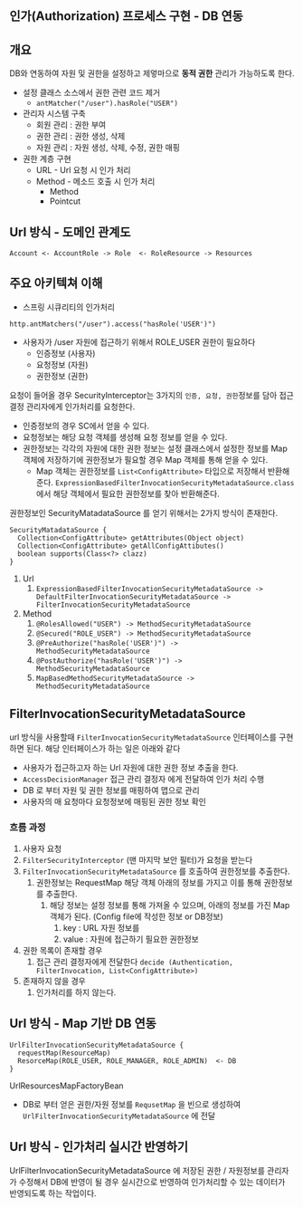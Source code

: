 ## 인가(Authorization) 프로세스 구현 - DB 연동

## 개요
DB와 연동하여 자원 및 권한을 설정하고 제엏마으로 **동적 권한** 관리가 가능하도록 한다.

- 설정 클래스 소스에서 권한 관련 코드 제거
  - ```antMatcher("/user").hasRole("USER")```
- 관리자 시스템 구축
  - 회원 관리 : 권한 부여
  - 권한 관리 : 권한 생성, 삭제
  - 자원 관리 : 자원 생성, 삭제, 수정, 권한 매핑
- 권한 계층 구현
  - URL - Url 요청 시 인가 처리
  - Method - 메소드 호출 시 인가 처리
    - Method
    - Pointcut

## Url 방식 - 도메인 관계도
```
Account <- AccountRole -> Role  <- RoleResource -> Resources
```

## 주요 아키텍쳐 이해

- 스프링 시큐리티의 인가처리
```
http.antMatchers("/user").access("hasRole('USER')")
```
- 사용자가 /user 자원에 접근하기 위해서 ROLE_USER 권한이 필요하다
  - 인증정보 (사용자)
  - 요청정보 (자원)
  - 권한정보 (권한)

요청이 들어올 경우 SecurityInterceptor는 3가지의 ```인증, 요청, 권한```정보를 담아 접근 결정 관리자에게 인가처리를 요청한다.

- 인증정보의 경우 SC에서 얻을 수 있다.
- 요청정보는 해당 요청 객체를 생성해 요청 정보를 얻을 수 있다.
- 권한정보는 각각의 자원에 대한 권한 정보는 설정 클래스에서 설정한 정보를 Map 객체에 저장하기에 권한정보가 필요할 경우 Map 객체를 통해 얻을 수 있다.
  - Map 객체는 권한정보를 ```List<ConfigAttribute>``` 타입으로 저장해서 반환해준다.
    ```ExpressionBasedFilterInvocationSecurityMetadataSource.class``` 에서 해당 객체에서 필요한 권한정보를 찾아 반환해준다.

권한정보인 SecurityMatadataSource 를 얻기 위해서는 2가지 방식이 존재한다.
```
SecurityMatadataSource {
  Collection<ConfigAttribute> getAttributes(Object object)
  Collection<ConfigAttribute> getAllConfigAttibutes()
  boolean supports(Class<?> clazz)
}
```

1. Url
   1. ```ExpressionBasedFilterInvocationSecurityMetadataSource -> DefaultFilterInvocationSecurityMetadataSource -> FilterInvocationSecurityMetadataSource```  
2. Method
   1. ```@RolesAllowed("USER") -> MethodSecurityMetadataSource``` 
   2. ```@Secured("ROLE_USER") -> MethodSecurityMetadataSource```
   3. ```@PreAuthorize("hasRole('USER')") -> MethodSecurityMetadataSource```
   4. ```@PostAuthorize("hasRole('USER')") -> MethodSecurityMetadataSource```
   5. ```MapBasedMethodSecurityMetadataSource -> MethodSecurityMetadataSource```

## FilterInvocationSecurityMetadataSource
url 방식을 사용할때 ```FilterInvocationSecurityMetadataSource``` 인터페이스를 구현하면 된다. 해당 인터페이스가 하는 일은 아래와 같다
  - 사용자가 접근하고자 하는 Url 자원에 대한 권한 정보 추출을 한다.
  - ```AccessDecisionManager``` 접근 관리 결정자 에게 전달하여 인가 처리 수행
  - DB 로 부터 자원 및 권한 정보를 매핑하여 맵으로 관리
  - 사용자의 매 요청마다 요청정보에 매핑된 권한 정보 확인
  
### 흐름 과정

1. 사용자 요청
2. ```FilterSecurityInterceptor``` (맨 마지막 보안 필터)가 요청을 받는다
3. ```FilterInvocationSecurityMetadataSource``` 를 호출하여 권한정보를 추출한다.
   1. 권한정보는 RequestMap 해당 객체 아래의 정보를 가지고 이를 통해 권한정보를 추출한다.
      1. 해당 정보는 설정 정보를 통해 가져올 수 있으며, 아래의 정보를 가진 Map객체가 된다. (Config file에 작성한 정보 or DB정보)
         1. key : URL 자원 정보를 
         2. value : 자원에 접근하기 필요한 권한정보
4. 권한 목록이 존재할 경우
   1. 접근 관리 결정자에게 전달한다 ```decide (Authentication, FilterInvocation, List<ConfigAttribute>)```
5. 존재하지 않을 경우
   1. 인가처리를 하지 않는다.

## Url 방식 - Map 기반 DB 연동

```
UrlFilterInvocationSecurityMetadataSource {
  requestMap(ResourceMap)
  ResorceMap(ROLE_USER, ROLE_MANAGER, ROLE_ADMIN)  <- DB
}
```
UrlResourcesMapFactoryBean
  - DB로 부터 얻은 권한/자원 정보를 ```RequsetMap``` 을 빈으로 생성하여 ```UrlFilterInvocationSecurityMetadataSource``` 에 전달
  
## Url 방식 - 인가처리 실시간 반영하기

UrlFilterInvocationSecurityMetadataSource 에 저장된 권한 / 자원정보를 관리자가 수정해서 DB에 반영이 될 경우 실시간으로 반영하여 인가처리할 수 있는 데이터가 반영되도록 하는 작업이다.

 